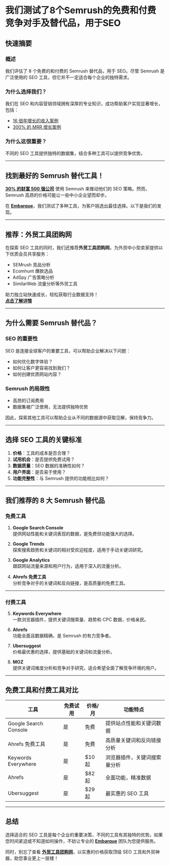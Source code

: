 # 我们测试了8个Semrush的免费和付费竞争对手及替代品，用于SEO

## 快速摘要

### 概述
我们评估了 8 个免费的和付费的 Semrush 替代品，用于 SEO。尽管 Semrush 是广泛使用的 SEO 工具，但它并不一定适合每个企业的独特需求。

### 为什么选择我们？
我们在 SEO 和内容营销领域拥有深厚的专业知识，成功帮助客户实现显著增长，包括：
- [16 倍年增长的收入案例](https://www.embarque.io/case-studies/mentorcruise-case-study)
- [300% 的 MRR 增长案例](https://www.embarque.io/case-studies/targeting-commercial-trending-topics-in-ai-for-this-podcasting-tool)

### 为什么这很重要？
不同的 SEO 工具提供独特的数据集，结合多种工具可以提供竞争优势。

---

## 找到最好的 Semrush 替代工具！

[**30% 的财富 500 强公司**](https://www.semrush.com/) 使用 Semrush 来推动他们的 SEO 策略。然而，Semrush 高昂的价格可能让一些中小企业望而却步。

在 **[Embarque](https://www.embarque.io/)**，我们测试了多种工具，为客户挑选出最佳选择。以下是我们的发现。

---

## **推荐：外贸工具团购网**
在探索 SEO 工具的同时，我们还推荐**外贸工具团购网**，为外贸中小型卖家提供以下优质会员共享服务：
- SEMrush 竞品分析
- Ecomhunt 爆款选品
- AdSpy 广告策略分析
- SimilarWeb 流量分析等外贸工具

助力独立站快速成长，轻松获取行业数据支持！  
**[点击了解详情](https://bit.ly/waimao518)**

---

## 为什么需要 Semrush 替代品？

### SEO 的重要性
SEO 是连接全球客户的重要工具，可以帮助企业解决以下问题：
- 如何优化数字体验？
- 如何让客户更容易找到我们？
- 如何创建优质网站内容？

### Semrush 的局限性
- 高昂的订阅费用
- 数据集被广泛使用，无法提供独特优势

因此，探索其他工具可以帮助企业从不同的数据源中获取见解，保持竞争力。

---

## 选择 SEO 工具的关键标准

1. **价格**：工具的成本是否合理？
2. **试用机会**：是否提供免费试用？
3. **数据质量**：SEO 数据的准确性如何？
4. **用户界面**：是否易于使用？
5. **功能完整性**：与 Semrush 提供的功能相比如何？

---

## 我们推荐的 8 大 Semrush 替代品

### 免费工具

1. **Google Search Console**  
   提供网站性能和关键词表现的数据，是免费但功能强大的选择。

2. **Google Trends**  
   探索搜索趋势和关键词的相对受欢迎程度，适用于手动关键词研究。

3. **Google Analytics**  
   跟踪网站流量来源和用户行为，适用于深入的流量分析。

4. **Ahrefs 免费工具**  
   分析竞争对手的关键词和反向链接，是高质量的免费工具。

---

### 付费工具

5. **Keywords Everywhere**  
   一款浏览器插件，提供关键词搜索量、趋势和 CPC 数据，价格亲民。

6. **Ahrefs**  
   功能全面且数据精确，是 Semrush 的有力竞争者。

7. **Ubersuggest**  
   价格最优惠的选择，提供基础的关键词和流量分析。

8. **MOZ**  
   提供关键词难度分析和竞争对手研究，适合希望全面了解竞争环境的用户。

---

## 免费工具和付费工具对比

| 工具                | 免费试用 | 价格/月 | 功能特点                  |
|---------------------|----------|---------|---------------------------|
| Google Search Console | 是       | 免费    | 提供站点性能和关键词数据     |
| Ahrefs 免费工具       | 是       | 免费    | 高质量关键词和反向链接分析   |
| Keywords Everywhere   | 是       | $10 起  | 浏览器插件，关键词搜索量分析 |
| Ahrefs               | 是       | $82 起  | 全面功能，精准数据         |
| Ubersuggest          | 是       | $29 起  | 最实惠的 SEO 工具         |

---

## 总结

选择适合的 SEO 工具是每个企业的重要决策，不同的工具有其独特的优势。如果您时间紧迫或不知道如何操作，不妨让专业的 [**Embarque**](https://www.embarque.io/) 团队为您提供服务。

同时，别忘了查看 [**外贸工具团购网**](https://bit.ly/waimao518)，以实惠的价格获取顶级 SEO 工具和外贸神器，助您事业更上一层楼！
